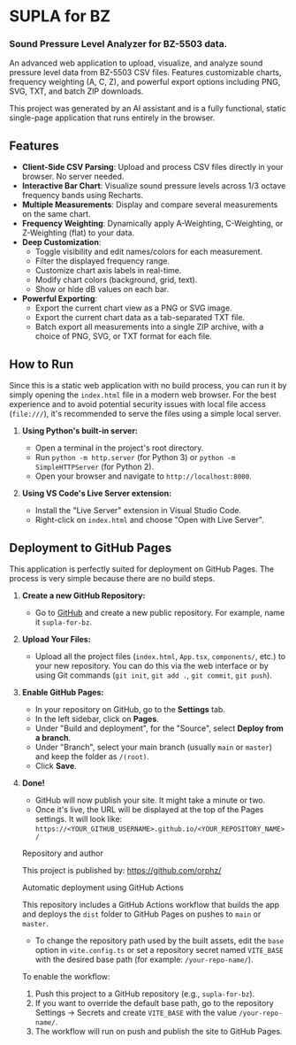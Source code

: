 # SUPLA for BZ
### Sound Pressure Level Analyzer for BZ-5503 data.

An advanced web application to upload, visualize, and analyze sound pressure level data from BZ-5503 CSV files. Features customizable charts, frequency weighting (A, C, Z), and powerful export options including PNG, SVG, TXT, and batch ZIP downloads.

This project was generated by an AI assistant and is a fully functional, static single-page application that runs entirely in the browser.

## Features

-   **Client-Side CSV Parsing**: Upload and process CSV files directly in your browser. No server needed.
-   **Interactive Bar Chart**: Visualize sound pressure levels across 1/3 octave frequency bands using Recharts.
-   **Multiple Measurements**: Display and compare several measurements on the same chart.
-   **Frequency Weighting**: Dynamically apply A-Weighting, C-Weighting, or Z-Weighting (flat) to your data.
-   **Deep Customization**:
    -   Toggle visibility and edit names/colors for each measurement.
    -   Filter the displayed frequency range.
    -   Customize chart axis labels in real-time.
    -   Modify chart colors (background, grid, text).
    -   Show or hide dB values on each bar.
-   **Powerful Exporting**:
    -   Export the current chart view as a PNG or SVG image.
    -   Export the current chart data as a tab-separated TXT file.
    -   Batch export all measurements into a single ZIP archive, with a choice of PNG, SVG, or TXT format for each file.

## How to Run
Since this is a static web application with no build process, you can run it by simply opening the `index.html` file in a modern web browser. For the best experience and to avoid potential security issues with local file access (`file:///`), it's recommended to serve the files using a simple local server.

1.  **Using Python's built-in server:**
    -   Open a terminal in the project's root directory.
    -   Run `python -m http.server` (for Python 3) or `python -m SimpleHTTPServer` (for Python 2).
    -   Open your browser and navigate to `http://localhost:8000`.

2.  **Using VS Code's Live Server extension:**
    -   Install the "Live Server" extension in Visual Studio Code.
    -   Right-click on `index.html` and choose "Open with Live Server".

## Deployment to GitHub Pages

This application is perfectly suited for deployment on GitHub Pages. The process is very simple because there are no build steps.

1.  **Create a new GitHub Repository:**
    -   Go to [GitHub](https://github.com) and create a new public repository. For example, name it `supla-for-bz`.

2.  **Upload Your Files:**
    -   Upload all the project files (`index.html`, `App.tsx`, `components/`, etc.) to your new repository. You can do this via the web interface or by using Git commands (`git init`, `git add .`, `git commit`, `git push`).

3.  **Enable GitHub Pages:**
    -   In your repository on GitHub, go to the **Settings** tab.
    -   In the left sidebar, click on **Pages**.
    -   Under "Build and deployment", for the "Source", select **Deploy from a branch**.
    -   Under "Branch", select your main branch (usually `main` or `master`) and keep the folder as `/(root)`.
    -   Click **Save**.

4.  **Done!**
    -   GitHub will now publish your site. It might take a minute or two.
    -   Once it's live, the URL will be displayed at the top of the Pages settings. It will look like: `https://<YOUR_GITHUB_USERNAME>.github.io/<YOUR_REPOSITORY_NAME>/`

    Repository and author

    This project is published by: https://github.com/orphz/

    Automatic deployment using GitHub Actions

    This repository includes a GitHub Actions workflow that builds the app and deploys the `dist` folder to GitHub Pages on pushes to `main` or `master`.

    - To change the repository path used by the built assets, edit the `base` option in `vite.config.ts` or set a repository secret named `VITE_BASE` with the desired base path (for example: `/your-repo-name/`).

    To enable the workflow:

    1.  Push this project to a GitHub repository (e.g., `supla-for-bz`).
    2.  If you want to override the default base path, go to the repository Settings → Secrets and create `VITE_BASE` with the value `/your-repo-name/`.
    3.  The workflow will run on push and publish the site to GitHub Pages.